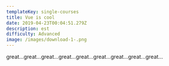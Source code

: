 ```yaml
---
templateKey: single-courses
title: Vue is cool
date: 2019-04-23T00:04:51.279Z
description: est
difficulty: Advanced
image: /images/download-1-.png
---
```

great...great...great...great...great...great...great...great...great...
